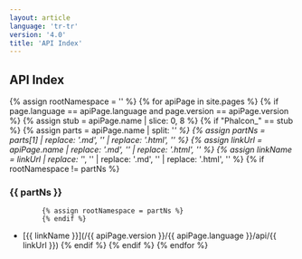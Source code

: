 ```yaml
---
layout: article
language: 'tr-tr'
version: '4.0'
title: 'API Index'
---
```

## API Index

{% assign rootNamespace = '' %} {% for apiPage in site.pages %} {% if page.language == apiPage.language and page.version == apiPage.version %} {% assign stub = apiPage.name | slice: 0, 8 %} {% if "Phalcon_" == stub %} {% assign parts = apiPage.name | split: '*' %} {% assign partNs = parts[1] | replace: '.md', '' | replace: '.html', '' %} {% assign linkUrl = apiPage.name | replace: '.md', '' | replace: '.html', '' %} {% assign linkName = linkUrl | replace: '*', '\' | replace: '.md', '' | replace: '.html', '' %} {% if rootNamespace != partNs %}

### {{ partNs }}

            {% assign rootNamespace = partNs %}
            {% endif %}
    

* [{{ linkName }}](/{{ apiPage.version }}/{{ apiPage.language }}/api/{{ linkUrl }}) {% endif %} {% endif %} {% endfor %}